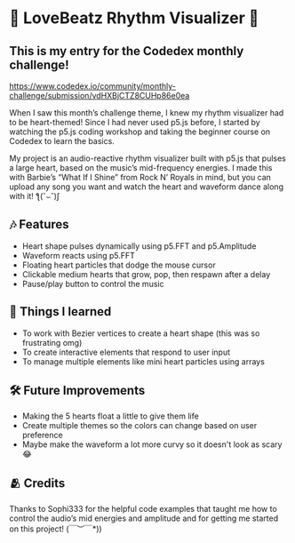 # 🩷 LoveBeatz Rhythm Visualizer 🩷

## This is my entry for the Codedex monthly challenge!
https://www.codedex.io/community/monthly-challenge/submission/vdHXBjCTZ8CUHp86e0ea 


When I saw this month’s challenge theme, I knew my rhythm visualizer had to be heart-themed! Since I had never used p5.js before, I started by watching the p5.js coding workshop and taking the beginner course on Codedex to learn the basics.


My project is an audio-reactive rhythm visualizer built with p5.js that pulses a large heart, based on the music’s mid-frequency energies. I made this with Barbie’s “What If I Shine” from Rock N’ Royals in mind, but you can upload any song you want and watch the heart and waveform dance along with it! ƪ(˘⌣˘)ʃ



## 🎶 Features

- Heart shape pulses dynamically using p5.FFT and p5.Amplitude
- Waveform reacts using p5.FFT
- Floating heart particles that dodge the mouse cursor
- Clickable medium hearts that grow, pop, then respawn after a delay
- Pause/play button to control the music


## 🧠 Things I learned

- To work with Bezier vertices to create a heart shape (this was so frustrating omg)
- To create interactive elements that respond to user input
- To manage multiple elements like mini heart particles using arrays


## 🛠️ Future Improvements

- Making the 5 hearts float a little to give them life
- Create multiple themes so the colors can change based on user preference
- Maybe make the waveform a lot more curvy so it doesn't look as scary😂
  


## 🫂 Credits

Thanks to Sophi333 for the helpful code examples that taught me how to control the audio’s mid energies and amplitude and for getting me started on this project! \(￣︶￣*\))
